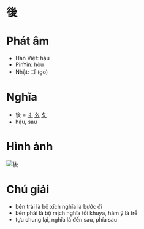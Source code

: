# 後

# Phát âm
* Hán Việt: hậu
* PinYin: hòu
* Nhật: ゴ (go)

# Nghĩa
* 後 = [彳](彳.md) [幺](幺.md) [夂](夂.md)
* hậu, sau

# Hình ảnh
![後](../img/後.png)

# Chú giải
+ bên trái là bộ xích nghĩa là bước đi
+ bên phải là bộ mịch nghĩa tối khuya, hàm ý là trễ
+ tựu chung lại, nghĩa là đến sau, phía sau

<script>window.HANZI_FIELD='後';</script>